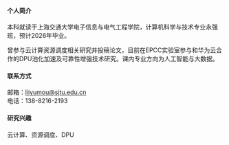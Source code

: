 #### 个人简介
本科就读于上海交通大学电子信息与电气工程学院，计算机科学与技术专业永强班，预计2026年毕业。

曾参与云计算资源调度相关研究并投稿论文，目前在EPCC实验室参与和华为云合作的DPU池化加速及可靠性增强技术研究。课内专业方向为人工智能与大数据。

#### 联系方式
邮箱：liiyumou@sjtu.edu.cn
<br>
电话：138-8216-2193

#### 研究兴趣
云计算、资源调度、DPU


